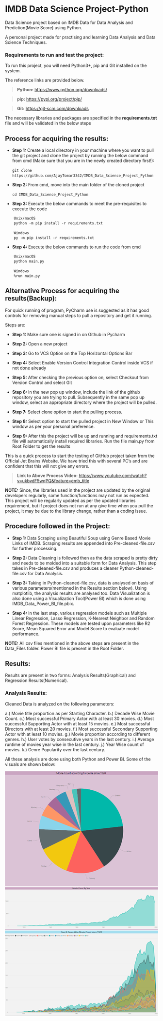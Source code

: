 # IMDB Data Science Project-Python
Data Science project based on IMDB Data for Data Analysis and Prediction(Movie Score) using Python. 

A personal project made for practising and learning Data Analysis and Data Science Techniques. 


### Requirements to run and test the project:

To run this project, you will need Python3+, pip and Git installed on the system. 

The reference links are provided below.

> **Python:**
  https://www.python.org/downloads/
  
> **pip:**
  https://pypi.org/project/pip/

> **Git:**
  https://git-scm.com/downloads
	
The necessary libraries and packages are specified in the **requirements.txt** file and will be validated in the below steps


## Process for acquiring the results: 

  * **Step 1:**
  Create a local directory in your machine where you want to pull the git project and clone the project by running the below command from cmd 
  (Make sure that you are in the newly created directory first!):
  
  	```git clone https://github.com/AjayTomar3342/IMDB_Data_Science_Project_Python```

  * **Step 2:**
  From cmd, move into the main folder of the cloned project
  
 	 ```cd IMDB_Data_Science_Project_Python```

  * **Step 3:**
  Execute the below commands to meet the pre-requisites to execute the code
  
  ```  	
      Unix/macOS
      python -m pip install -r requirements.txt

      Windows
      py -m pip install -r requirements.txt
  ```

  
  * **Step 4:**
  Execute the below commands to run the code from cmd
  
  ``` 
      Unix/macOS
      python main.py

      Windows
      %run main.py
  ```
  
  
## Alternative Process for acquiring the results(Backup):

For quick running of program, PyCharm use is suggested as it has good controls for removing manual steps to pull a repository and get it running.

Steps are:

  * **Step 1:**
  Make sure one is signed in on Github in Pycharm
  
  * **Step 2:**
  Open a new project
  
  * **Step 3:**
  Go to VCS Option on the Top Horizontal Options Bar
  
  * **Step 4:**
  Select Enable Version Control Integration Control inside VCS if not done already
  
  * **Step 5:**
  After checking the previous option on, select Checkout from Version Control and select Git
  
  * **Step 6:**
  In the new pop up window, include the link of the github repository you are trying to pull.
  Subsequently in the same pop up window, select an appropriate directory where the  project will be pulled.
  
  * **Step 7:**
  Select clone option to start the pulling process.
  
  * **Step 8:**
  Select option to start the pulled project in New Window or This window as per your personal preference.
  
  * **Step 9:**
  After this the project will be up and running and requirements.txt file will automatically install required libraries. Run the file main.py from Root Folder to get the results

This is a quick process to start the testing of GitHub project taken from the Official Jet Brains Website. We have tried this with several PC’s and are confident that this will not give any errors.

> **Link to Above Process Video:**
  https://www.youtube.com/watch?v=ukbvdF5wqPQ&feature=emb_title
  
  
  **NOTE:** 
Since, the libraries used in the project are updated by the original developers regularly, some function/functions may not run as expected. This project will be regularly updated as per the updated libraries requirement, but if project does not run at any give time when you pull the project, it may be due to the library change, rather than a coding issue. 

## Procedure followed in the Project:

   * **Step 1:**
   Data Scraping using Beautiful Soup using Genre Based Movie Links of IMDB. Scraping results are appended   	into Pre-cleaned-file.csv for further processing. 
   
   * **Step 2:**
   Data Cleaning is followed then as the data scraped is pretty dirty and needs to be molded into a suitable 	form for Data Analysis. This step takes in Pre-cleaned-file.csv and produces a cleaner Python-cleaned-	    file.csv for Data Analysis. 
  
   * **Step 3:**
   Taking in Python-cleaned-file.csv, data is analysed on basis of various parameters(mentioned in the 	        Results section below). Using matplotlib, the analysis results are analysed too. Data Visualization is 	    also done using a Visualization Tool(Power BI) which is done using IMDB_Data_Power_BI_file.pbix.
   
   * **Step 4:**
   In the last step, various regression models such as Multiple Linear Regression, Lasso Regression,         	K-Nearest Neighbor and Random Forest Regression. These models are tested upon parameters like R2 Score,      Mean Squared Error and Model Score to evaluate model performance. 

  **NOTE:** 
All csv files mentioned in the above steps are present in the Data_Files folder. Power BI file is present in the Root Folder. 

## Results:

Results are present in two forms: Analysis Results(Graphical) and Regression Results(Numerical). 

### Analysis Results: 

Cleaned Data is analyzed on the following parameters: 

a.) Movie title proportion as per Starting Character.
b.) Decade Wise Movie Count.
c.) Most successful Primary Actor with at least 30 movies. 
d.) Most successful Supporting Actor with at least 15 movies.
e.) Most successful Directors with at least 20 movies.
f.) Most successful Secondary Supporting Actor with at least 10 movies.
g.) Movie proportion according to different genres.
h.) User votes by consecutive years in the last century.
i.) Average runtime of movies year wise in the last century.
j.) Year Wise count of movies. 
k.) Genre Popularity over the last century.

All these analysis are done using both Python and Power BI. Some of the visuals are shown below: 

<img src="Results/Visual_Result_1.PNG"> 
<img src="Results/Visual_Result_2.PNG"> 
<img src="Results/Visual_Result_3.PNG"> 

